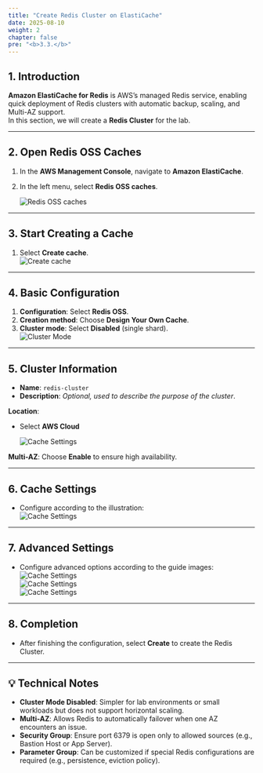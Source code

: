 ```yaml
---
title: "Create Redis Cluster on ElastiCache"
date: 2025-08-10
weight: 2
chapter: false
pre: "<b>3.3.</b>"
---
```


## 1. Introduction

**Amazon ElastiCache for Redis** is AWS’s managed Redis service, enabling quick deployment of Redis clusters with automatic backup, scaling, and Multi-AZ support.  
In this section, we will create a **Redis Cluster** for the lab.

---

## 2. Open Redis OSS Caches

1. In the **AWS Management Console**, navigate to **Amazon ElastiCache**.
2. In the left menu, select **Redis OSS caches**. 

   ![Redis OSS caches](/images/2.prerequisite/prerequisite-14.png)

---

## 3. Start Creating a Cache

1. Select **Create cache**.  
   ![Create cache](/images/2.prerequisite/prerequisite-15.png)

---

## 4. Basic Configuration

1. **Configuration**: Select **Redis OSS**.
2. **Creation method**: Choose **Design Your Own Cache**.
3. **Cluster mode**: Select **Disabled** (single shard).  
   ![Cluster Mode](/images/2.prerequisite/prerequisite-16.png)

---

## 5. Cluster Information

- **Name**: `redis-cluster`  
- **Description**: *Optional, used to describe the purpose of the cluster*.

**Location**:  
- Select **AWS Cloud**  

  ![Cache Settings](/images/2.prerequisite/redis-cluster-1.png)

**Multi-AZ**: Choose **Enable** to ensure high availability.

---

## 6. Cache Settings

- Configure according to the illustration:  
  ![Cache Settings](/images/2.prerequisite/redis-cluster-1.png)

---

## 7. Advanced Settings

- Configure advanced options according to the guide images:  
  ![Cache Settings](/images/2.prerequisite/redis-cluster-2.png)  
  ![Cache Settings](/images/2.prerequisite/redis-cluster-3.png)  
  ![Cache Settings](/images/2.prerequisite/redis-cluster-4.png)

---

## 8. Completion

- After finishing the configuration, select **Create** to create the Redis Cluster.

---

## 💡 Technical Notes

- **Cluster Mode Disabled**: Simpler for lab environments or small workloads but does not support horizontal scaling.  
- **Multi-AZ**: Allows Redis to automatically failover when one AZ encounters an issue.  
- **Security Group**: Ensure port 6379 is open only to allowed sources (e.g., Bastion Host or App Server).  
- **Parameter Group**: Can be customized if special Redis configurations are required (e.g., persistence, eviction policy).
